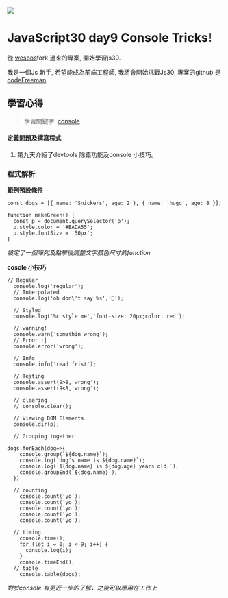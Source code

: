 ![](https://javascript30.com/images/JS3-social-share.png)

# JavaScript30 day9 Console Tricks!

從 [wesbos](https://github.com/wesbos/JavaScript30)fork 過來的專案, 開始學習js30.

我是一個Js 新手, 希望能成為前端工程師, 我將會開始挑戰Js30, 專案的github 是 [codeFreeman](https://github.com/codeFreeman/JavaScript30)

## 學習心得

> 學習關鍵字: [console](https://developer.mozilla.org/en-US/docs/Web/API/Console)

#### 定義問題及撰寫程式

1. 第九天介紹了devtools 除錯功能及console 小技巧。

### 程式解析

**範例預設條件**

    const dogs = [{ name: 'Snickers', age: 2 }, { name: 'hugo', age: 8 }];

    function makeGreen() {
      const p = document.querySelector('p');
      p.style.color = '#BADA55';
      p.style.fontSize = '50px';
    }

*設定了一個陣列及點擊後調整文字顏色尺寸的function*

**cosole 小技巧**

    // Regular
      console.log('regular');
      // Interpolated
      console.log('oh don\'t say %s','💩');

      // Styled
      console.log('%c style me','font-size: 20px;color: red');

      // warning!
      console.warn('somethin wrong');
      // Error :|
      console.error('wrong');

      // Info
      console.info('read frist');

      // Testing
      console.assert(9>8,'wrong');
      console.assert(9<8,'wrong');

      // clearing
      // console.clear();

      // Viewing DOM Elements
      console.dir(p);

      // Grouping together

    dogs.forEach(dog=>{
        console.group(`${dog.name}`);
        console.log(`dog's name is ${dog.name}`);
        console.log(`${dog.name} is ${dog.age} years old.`);
        console.groupEnd(`${dog.name}`);
      })

      // counting
        console.count('yo');
        console.count('yo');
        console.count('yo');
        console.count('yo');
        console.count('yo');

      // timing
        console.time();
        for (let i = 0; i < 9; i++) {
          console.log(i);
        }
        console.timeEnd();
      // table
        console.table(dogs);

*對於console 有更近一步的了解，之後可以應用在工作上*
